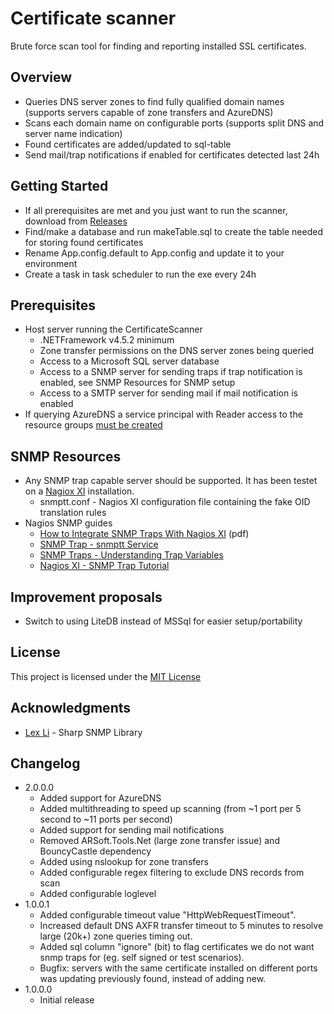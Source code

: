 # Certificate scanner

Brute force scan tool for finding and reporting installed SSL certificates.

## Overview

 - Queries DNS server zones to find fully qualified domain names (supports servers capable of zone transfers and AzureDNS)
 - Scans each domain name on configurable ports (supports split DNS and server name indication)
 - Found certificates are added/updated to sql-table
 - Send mail/trap notifications if enabled for certificates detected last 24h
 
## Getting Started

 - If all prerequisites are met and you just want to run the scanner, download from [Releases](https://github.com/LarsHolte/CertificateScanner/releases/latest)
 - Find/make a database and run makeTable.sql to create the table needed for storing found certificates  
 - Rename App.config.default to App.config and update it to your environment
 - Create a task in task scheduler to run the exe every 24h
 
## Prerequisites

 - Host server running the CertificateScanner
   - .NETFramework v4.5.2 minimum
   - Zone transfer permissions on the DNS server zones being queried
   - Access to a Microsoft SQL server database
   - Access to a SNMP server for sending traps if trap notification is enabled, see SNMP Resources for SNMP setup 
   - Access to a SMTP server for sending mail if mail notification is enabled
 - If querying AzureDNS a service principal with Reader access to the resource groups [must be created](https://docs.microsoft.com/en-us/powershell/azure/create-azure-service-principal-azureps)
 
## SNMP Resources

 - Any SNMP trap capable server should be supported. It has been testet on a [Nagiox XI](https://www.nagios.com/products/nagios-xi/) installation.
	- snmptt.conf - Nagios XI configuration file containing the fake OID translation rules
 - Nagios SNMP guides
    - [How to Integrate SNMP Traps With Nagios XI](https://assets.nagios.com/downloads/nagiosxi/docs/Integrating_SNMP_Traps_With_Nagios_XI.pdf) (pdf)
	- [SNMP Trap - snmptt Service](https://support.nagios.com/kb/article.php?id=89)
	- [SNMP Traps - Understanding Trap Variables](https://support.nagios.com/kb/article/snmp-traps-understanding-trap-variables.html)
	- [Nagios XI - SNMP Trap Tutorial](https://support.nagios.com/kb/article/nagios-xi-snmp-trap-tutorial.html)
	
## Improvement proposals
 
 - Switch to using LiteDB instead of MSSql for easier setup/portability

## License

This project is licensed under the [MIT License](https://github.com/LarsHolte/CertificateScanner/blob/master/LICENSE)

## Acknowledgments

 - [Lex Li](https://github.com/lextm) - Sharp SNMP Library

## Changelog

- 2.0.0.0
  - Added support for AzureDNS
  - Added multithreading to speed up scanning (from ~1 port per 5 second to ~11 ports per second)
  - Added support for sending mail notifications
  - Removed ARSoft.Tools.Net (large zone transfer issue) and BouncyCastle dependency
  - Added using nslookup for zone transfers
  - Added configurable regex filtering to exclude DNS records from scan
  - Added configurable loglevel
- 1.0.0.1
  - Added configurable timeout value "HttpWebRequestTimeout".
  - Increased default DNS AXFR transfer timeout to 5 minutes to resolve large (20k+) zone queries timing out.
  - Added sql column "ignore" (bit) to flag certificates we do not want snmp traps for (eg. self signed or test scenarios).
  - Bugfix: servers with the same certificate installed on different ports was updating previously found, instead of adding new.
- 1.0.0.0 
  - Initial release